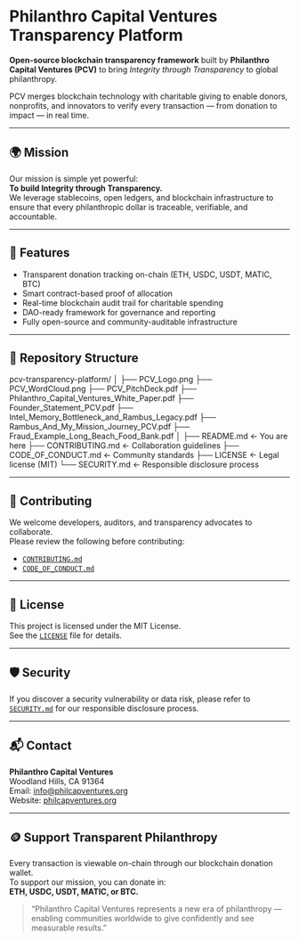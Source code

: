 # Philanthro Capital Ventures Transparency Platform

**Open-source blockchain transparency framework** built by **Philanthro Capital Ventures (PCV)** to bring *Integrity through Transparency* to global philanthropy.

PCV merges blockchain technology with charitable giving to enable donors, nonprofits, and innovators to verify every transaction — from donation to impact — in real time.

---

## 🌍 Mission

Our mission is simple yet powerful:  
**To build Integrity through Transparency.**  
We leverage stablecoins, open ledgers, and blockchain infrastructure to ensure that every philanthropic dollar is traceable, verifiable, and accountable.

---

## 🔗 Features

- Transparent donation tracking on-chain (ETH, USDC, USDT, MATIC, BTC)  
- Smart contract-based proof of allocation  
- Real-time blockchain audit trail for charitable spending  
- DAO-ready framework for governance and reporting  
- Fully open-source and community-auditable infrastructure  

---

## 🧠 Repository Structure

pcv-transparency-platform/
│
├── PCV_Logo.png
├── PCV_WordCloud.png
├── PCV_PitchDeck.pdf
├── Philanthro_Capital_Ventures_White_Paper.pdf
├── Founder_Statement_PCV.pdf
├── Intel_Memory_Bottleneck_and_Rambus_Legacy.pdf
├── Rambus_And_My_Mission_Journey_PCV.pdf
├── Fraud_Example_Long_Beach_Food_Bank.pdf
│
├── README.md                 ← You are here
├── CONTRIBUTING.md           ← Collaboration guidelines
├── CODE_OF_CONDUCT.md        ← Community standards
├── LICENSE                   ← Legal license (MIT)
└── SECURITY.md               ← Responsible disclosure process

---

## 🤝 Contributing

We welcome developers, auditors, and transparency advocates to collaborate.  
Please review the following before contributing:

- [`CONTRIBUTING.md`](./CONTRIBUTING.md)  
- [`CODE_OF_CONDUCT.md`](./CODE_OF_CONDUCT.md)

---

## 🧾 License

This project is licensed under the MIT License.  
See the [`LICENSE`](./LICENSE) file for details.

---

## 🛡️ Security

If you discover a security vulnerability or data risk, please refer to  
[`SECURITY.md`](./SECURITY.md) for our responsible disclosure process.

---

## 📬 Contact

**Philanthro Capital Ventures**   
Woodland Hills, CA 91364  
Email: [info@philcapventures.org](mailto:info@philcapventures.org)  
Website: [philcapventures.org](https://philcapventures.org)

---

## 🪙 Support Transparent Philanthropy

Every transaction is viewable on-chain through our blockchain donation wallet.  
To support our mission, you can donate in:  
**ETH, USDC, USDT, MATIC, or BTC.**

> “Philanthro Capital Ventures represents a new era of philanthropy — enabling communities worldwide to give confidently and see measurable results.”
